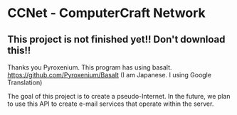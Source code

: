 # CCNet - ComputerCraft Network
## **This project is not finished yet!! Don't download this!!**


Thanks you Pyroxenium.
This program has using basalt.
https://github.com/Pyroxenium/Basalt
(I am Japanese. I using Google Translation)

The goal of this project is to create a pseudo-Internet.
In the future, we plan to use this API to create e-mail services that operate within the server.
